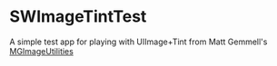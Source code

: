 SWImageTintTest
===============

A simple test app for playing with UIImage+Tint from Matt Gemmell's [MGImageUtilities](https://github.com/mattgemmell/MGImageUtilities)